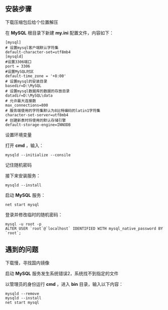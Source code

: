 ## 安装步骤

下载压缩包后给个位置解压

在 **MySQL** 根目录下新建 **my.ini** 配置文件，内容如下：

```
[mysql]
# 设置mysql客户端默认字符集
default-character-set=utf8mb4
[mysqld]
#设置3306端口
port = 3306 
#设置MySQL时区
default-time_zone = '+8:00'
# 设置mysql的安装目录
basedir=D:\MySQL
# 设置mysql数据库的数据的存放目录
datadir=D:\MySQL\data
# 允许最大连接数
max_connections=800
# 服务端使用的字符集默认为8比特编码的latin1字符集
character-set-server=utf8mb4
# 创建新表时将使用的默认存储引擎
default-storage-engine=INNODB
```

设置环境变量

打开 **cmd** ，输入：

```
mysqld --initialize --consile
```

记住随机密码

接下来安装服务：

```
mysqld --install
```

启动 **MySQL** 服务：

```
net start mysql
```

登录并修改临时的随机密码：

```
mysql -u root -p
ALTER USER `root`@`localhost` IDENTIFIED WITH mysql_native_password BY `root`;
```

## 遇到的问题

下载慢，寻找国内镜像

启动 **MySQL** 服务发生系统错误2，系统找不到指定的文件

以管理员的身份运行 **cmd** ，进入 **bin** 目录，输入以下内容：

```
mysqld --remove
mysqld --install
net start mysql
```



